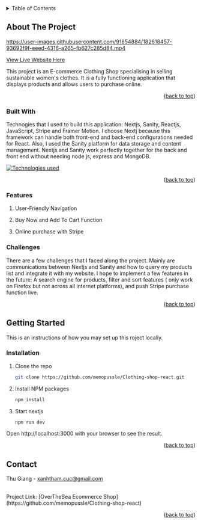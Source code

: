 

<!-- TABLE OF CONTENTS -->
<details>
  <summary>Table of Contents</summary>
  <ol>
    <li>
      <a href="#about-the-project">About The Project</a>
      <ul>
        <li><a href="#built-with">Built With</a></li>
        <li><a href="#features">Features</a></li>
        <li><a href="#challenges">Challenges</a></li>
      </ul>
    </li>
    <li>
      <a href="#getting-started">Getting Started</a>
      <ul>
        <li><a href="#installation">Installation</a></li>
      </ul>
    </li>
    <li><a href="#contact">Contact</a></li>
  </ol>
</details>



<!-- ABOUT THE PROJECT -->
## About The Project

https://user-images.githubusercontent.com/91854884/182618457-93692f9f-eeed-4316-a265-fb627c285d84.mp4


[View Live Website Here ](https://overthesea-shop-qgqll239p-memopussle.vercel.app/)

This project is an E-commerce Clothing Shop specialising in selling sustainable women's clothes. It is a fully functioning application that displays products and allows users to purchase online.

<p align="right">(<a href="#readme-top">back to top</a>)</p>



### Built With

Technogies that I used to build this application: Nextjs, Sanity, Reactjs, JavaScript, Stripe and Framer Motion. I choose Nextj because this framework can handle both front-end and back-end configurations needed for React. Also, I used the Sanity platform for data storage and content management. Nextjs and Sanity work perfectly together for the back and front end without needing node js, express and MongoDB.


[![Technologies used](https://skills.thijs.gg/icons?i=react,nextjs,js&theme=light)](https://skills.thijs.gg)

<p align="right">(<a href="#readme-top">back to top</a>)</p>

### Features
  <ol>
        <li><p>User-Friendly Navigation</p></li>
        <li><p>Buy Now and Add To Cart Function</p></li>
        <li><p>Online purchase with Stripe</p></li>
  </ol>


### Challenges

There are a few challenges that I faced along the project. Mainly are communications between Nextjs and Sanity and how to query my products list and integrate it with my website. I hope to implement a few features in the future: A search engine for products, filter and sort features ( only work on Firefox but not across all internet platforms), and push Stripe purchase function live.



<p align="right">(<a href="#readme-top">back to top</a>)</p>


<!-- GETTING STARTED -->
## Getting Started

This is an instructions of how you may set up this roject locally.

### Installation


1. Clone the repo
   ```sh
   git clone https://github.com/memopussle/Clothing-shop-react.git
   ```
2. Install NPM packages
   ```sh
   npm install
   ```
4. Start nextjs
   ```sh
   npm run dev
   ```
<p>Open http://localhost:3000 with your browser to see the result.</p>

<p align="right">(<a href="#readme-top">back to top</a>)</p>



<!-- CONTACT -->
## Contact

Thu Giang - xanhtham.cuc@gmail.com

<br /> 
Project Link: [OverTheSea Ecommerce Shop](https://github.com/memopussle/Clothing-shop-react)

<p align="right">(<a href="#readme-top">back to top</a>)</p>


